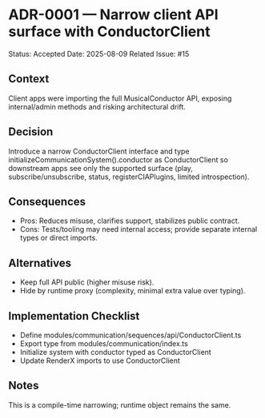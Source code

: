 # ADR-0001 — Narrow client API surface with ConductorClient

Status: Accepted
Date: 2025-08-09
Related Issue: #15

## Context

Client apps were importing the full MusicalConductor API, exposing internal/admin methods and risking architectural drift.

## Decision

Introduce a narrow ConductorClient interface and type initializeCommunicationSystem().conductor as ConductorClient so downstream apps see only the supported surface (play, subscribe/unsubscribe, status, registerCIAPlugins, limited introspection).

## Consequences

- Pros: Reduces misuse, clarifies support, stabilizes public contract.
- Cons: Tests/tooling may need internal access; provide separate internal types or direct imports.

## Alternatives

- Keep full API public (higher misuse risk).
- Hide by runtime proxy (complexity, minimal extra value over typing).

## Implementation Checklist

- Define modules/communication/sequences/api/ConductorClient.ts
- Export type from modules/communication/index.ts
- Initialize system with conductor typed as ConductorClient
- Update RenderX imports to use ConductorClient

## Notes

This is a compile-time narrowing; runtime object remains the same.
